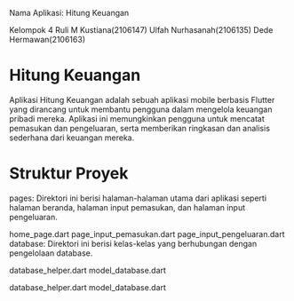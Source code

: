 Nama Aplikasi: Hitung Keuangan

Kelompok 4
Ruli M Kustiana(2106147)
Ulfah Nurhasanah(2106135)
Dede Hermawan(2106163)

# Hitung Keuangan

Aplikasi Hitung Keuangan adalah sebuah aplikasi mobile berbasis Flutter yang dirancang untuk membantu pengguna dalam mengelola keuangan pribadi mereka. Aplikasi ini memungkinkan pengguna untuk mencatat pemasukan dan pengeluaran, serta memberikan ringkasan dan analisis sederhana dari keuangan mereka.

# Struktur Proyek

pages: Direktori ini berisi halaman-halaman utama dari aplikasi seperti halaman beranda, halaman input pemasukan, dan halaman input pengeluaran.

home_page.dart
page_input_pemasukan.dart
page_input_pengeluaran.dart
database: Direktori ini berisi kelas-kelas yang berhubungan dengan pengelolaan database.

database_helper.dart
model_database.dart

database_helper.dart
model_database.dart

